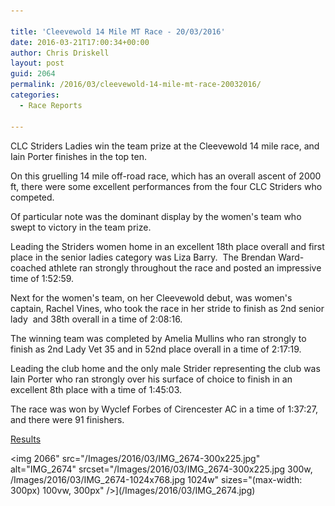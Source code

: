 ```yaml
---

title: 'Cleevewold 14 Mile MT Race - 20/03/2016'
date: 2016-03-21T17:00:34+00:00
author: Chris Driskell
layout: post
guid: 2064
permalink: /2016/03/cleevewold-14-mile-mt-race-20032016/
categories:
  - Race Reports

---
```

CLC Striders Ladies win the team prize at the Cleevewold 14 mile race, and Iain Porter finishes in the top ten.

On this gruelling 14 mile off-road race, which has an overall ascent of 2000 ft, there were some excellent performances from the four CLC Striders who competed.

Of particular note was the dominant display by the women's team who swept to victory in the team prize.

Leading the Striders women home in an excellent 18th place overall and first place in the senior ladies category was Liza Barry.  The Brendan Ward-coached athlete ran strongly throughout the race and posted an impressive time of 1:52:59.

Next for the women's team, on her Cleevewold debut, was women's captain, Rachel Vines, who took the race in her stride to finish as 2nd senior lady  and 38th overall in a time of 2:08:16.

The winning team was completed by Amelia Mullins who ran strongly to finish as 2nd Lady Vet 35 and in 52nd place overall in a time of 2:17:19.

Leading the club home and the only male Strider representing the club was Iain Porter who ran strongly over his surface of choice to finish in an excellent 8th place with a time of 1:45:03.

The race was won by Wyclef Forbes of Cirencester AC in a time of 1:37:27, and there were 91 finishers.

[Results](http://cheltenhamharriers.co.uk/public/inc/doc/cleevewold/results/cleevewold_2016_results.pdf)

<img  2066" src="/Images/2016/03/IMG_2674-300x225.jpg" alt="IMG_2674"  srcset="/Images/2016/03/IMG_2674-300x225.jpg 300w, /Images/2016/03/IMG_2674-1024x768.jpg 1024w" sizes="(max-width: 300px) 100vw, 300px" />](/Images/2016/03/IMG_2674.jpg)

&nbsp;

&nbsp;

&nbsp;

&nbsp;

&nbsp;

&nbsp;

&nbsp;